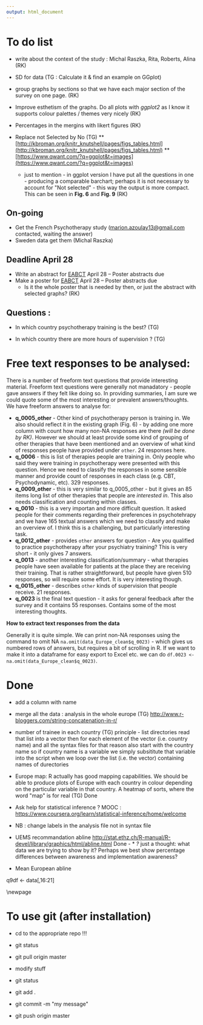 ```yaml
---
output: html_document
---
```

# To do list

* write about the context of the study : Michal Raszka, Rita, Roberts, Alina (RK)

* SD for data (TG : Calculate it & find an example on GGplot)

* group graphs by sections so that we have each major section of the survey on one page. (RK)

* Improve esthetism of the graphs. Do all plots with *ggplot2* as I know it supports colour palettes / themes very nicely (RK)
* Percentages in the mergins with likert figures (RK)

* Replace not Selected by No (TG)
** [http://kbroman.org/knitr_knutshell/pages/figs_tables.html](http://kbroman.org/knitr_knutshell/pages/figs_tables.html)
** [https://www.qwant.com/?q=ggplot&t=images](https://www.qwant.com/?q=ggplot&t=images)
    * just to mention - in ggplot version I have put all the questions in one - producing a comparable barchart; perhaps it is not necessary to account for "Not selected" - this way the output is more compact. This can be seen in **Fig. 6** and **Fig. 9** (RK)


## On-going
* Get the French Psychotherapy study (marion.azoulay13@gmail.com contacted, waiting the answer)
* Sweden data get them (Michal Raszka)

## Deadline April 28 
* Write an abstract for [EABCT](http://eabct2016.org/abstract/) April 28 – Poster abstracts due
* Make a poster for [EABCT](http://eabct2016.org/abstract/) April 28 – Poster abstracts due
    * Is it the whole poster that is needed by then, or just the abstract with selected graphs? (RK)

## Questions :
* In which country psychotherapy training is the best? (TG)

* In which country there are more hours of supervision ? (TG)

# Free text responses to be analysed:
There is a number of freeform text questions that provide interesting material. Freeform text questions were generally not manadatory - people gave answers if they felt like doing so. In providing summaries, I am sure we could quote some of the most interesting or prevalent answers/thoughts. We have freeform answers to analyse for:

* **q_0005_other** - Other kind of psychotherapy person is training in. We also should reflect it in the existing graph (Fig. 6) - by adding one more column with count how many non-NA responses are there _(will be done by RK)_. However we should at least provide some kind of grouping of other therapies that have been mentioned and an overview of what kind of responses people have provided under `other`. 24 responses here.
* **q_0006** - this is list of therapies people are training in. Only people who said they were training in psychotherapy were presented with this question. Hence we need to classify the responses in some sensible manner and provide count of responses in each class (e.g. CBT, Psychodynamic, etc). 329 responses.
* **q_0009_other** - this is very similar to q_0005_other - but it gives an 85 items long list of other therapies that people are _interested in_. This also needs classification and counting within classes. 
* **q_0010** - this is a very importan and more difficult question. It asked people for their comments regarding their preferences in psychotehrapy and we have 165 textual answers which we need to classify and make an overview of. I think this is a challenging, but particularly interesting task.
* **q_0012_other** - provides `other` answers for question - Are you qualified to practice psychotherapy after your psychiatry training? This is very short - it only gives 7 answers. 
* **q_0013** - another interesting classification/summary - what therapies people have seen available for patients at the place they are receiving their training. That is rather straightforward, but people have given 510 responses, so will require some effort. It is very interesting though.
* **q_0015_other** - describes `other` kinds of supervision that people receive. 21 responses.
* **q_0023** is the final text question - it asks for general feedback after the survey and it contains 55 responses. Contains some of the most interesting thoughts. 

**How to extract text responses from the data**

Generally it is quite simple. We can print non-NA responses using the command to omit NA `na.omit(data_Europe_clean$q_0023)` - which gives us numbered rows of answers, but requires a bit of scrolling in R. If we want to make it into a dataframe for easy export to Excel etc. we can do `df.0023 <- na.omit(data_Europe_clean$q_0023)`.



# Done
* add a column with name
* merge all the data : analysis in the whole europe (TG)  http://www.r-bloggers.com/string-concatenation-in-r/ 
* number of trainee in each country (TG)
 principle - list directories read that list into a vector then for each element of the vector (i.e. country name) and all the syntax files for that reason also start with the country name so if country name is a variable we simply subsititute that variable into the script when we loop over the list (i.e. the vector) containing names of durectories

* Europe map: R actually has good mapping capabilities. We should be able to produce plots of Europe with each country in colour depending on the particular variable in that country. A heatmap of sorts, where the word "map" is for real (TG) Done

* Ask help for statistical inference ? MOOC : https://www.coursera.org/learn/statistical-inference/home/welcome

* NB : change labels in the analysis file not in syntax file

* UEMS recommandation abline http://stat.ethz.ch/R-manual/R-devel/library/graphics/html/abline.html Done - * *?* just a thought: what data we are trying to show by it? Perhaps we best show percentage differences between awareness and implementation awareness?
* Mean European abline

q9df <- data[,16:21]

\newpage

# To use git (after installation)
* cd to the appropriate repo !!!

* git status
* git pull origin master

* modify stuff

* git status
* git add .
* git commit -m "my message"
* git push origin master
